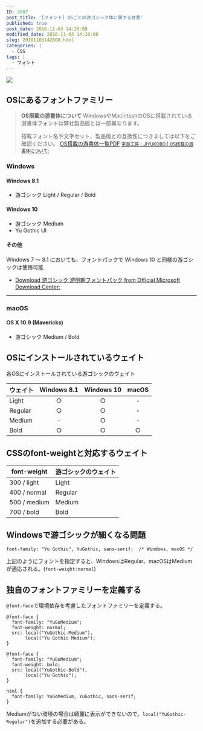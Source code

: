 ```yaml
---
ID: 2687
post_title: '[フォント] OSごとの游ゴシック体に関する覚書'
published: true
post_date: 2016-11-03 14:28:08
modified_date: 2016-11-03 14:28:08
slug: 20161103142808.html
categories: |
  - CSS
tags: |
  - フォント
---
```

![](https://i.imgur.com/jkDDNE4m.gif)

<!--more-->
## OSにあるフォントファミリー

> **OS搭載の游書体について**
> WindowsやMacintoshのOSに搭載されている游書体フォントは弊社製品版とは一部異なります。
> 
> 搭載フォント名や文字セット、製品版との互換性につきましては以下をご確認ください。
> <a href="http://www.jiyu-kobo.co.jp/wp@test/wp-content/uploads/2016/10/compatibility_1610.pdf" target="_blank">OS搭載の游書体一覧PDF</a>
> <small>[字游工房｜JIYUKOBO | OS搭載の游書体について:](http://www.jiyu-kobo.co.jp/os-installed-y/)</small>

### Windows
#### Windows 8.1
* 游ゴシック Light / Regular / Bold

#### Windows 10
* 游ゴシック Medium
* Yu Gothic UI

#### その他
Windows 7 ～ 8.1 においても、フォントパックで Windows 10 と同様の游ゴシックは使用可能

* [Download 游ゴシック 游明朝フォントパック from Official Microsoft Download Center:](https://www.microsoft.com/ja-jp/download/details.aspx?id=49116)

---

### macOS
#### OS X 10.9 (Mavericks)
* 游ゴシック Medium / Bold


## OSにインストールされているウェイト
各OSにインストールされている游ゴシックのウェイト

| ウェイト | Windows 8.1 | Windows 10 | macOS |
| -------- | :-----------: | :----------: | :-----: |
| Light | ○ | ○ | - |
| Regular | ○ | ○ | - |
| Medium | - | ○ | - |
| Bold | ○ | ○ | ○ |

## CSSのfont-weightと対応するウェイト
| font-weight  | 游ゴシックのウェイト |
| -----------  | -------- |
| 300 / light  | Light    |
| 400 / normal | Regular  |
| 500 / medium | Medium   |
| 700 / bold   | Bold     |

## Windowsで游ゴシックが細くなる問題
```language-css
font-family: "Yu Gothic", YuGothic, sans-serif;  /* Windows, macOS */
```
上記のようにフォントを指定すると、WindowsはRegular、macOSはMediumが適応される。(`font-weight:normal`)


## 独自のフォントファミリーを定義する
`@font-face`で環境依存を考慮したフォントファミリーを定義する。

```language-css
@font-face {
  font-family: "YuGoMedium";
  font-weight: normal;
  src: local("YuGothic-Medium"),
       local("Yu Gothic Medium");
}

@font-face {
  font-family: "YuGoMedium";
  font-weight: bold;
  src: local("YuGothic-Bold"),
       local("Yu Gothic");
}

html {
  font-family: YuGoMedium, YuGothic, sans-serif;
}
```
Mediumがない環境の場合は綺麗に表示ができないので、`local("YuGothic-Regular")`を追加する必要がある。